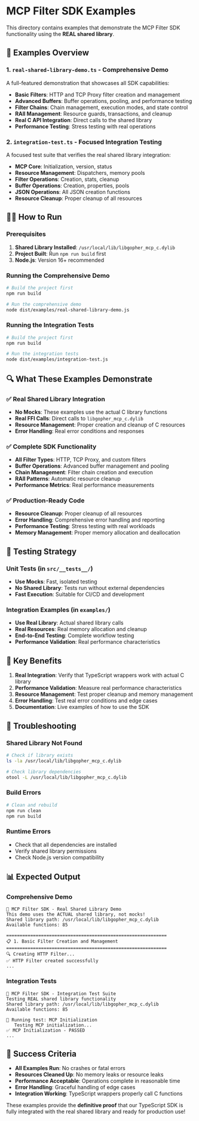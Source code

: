 # MCP Filter SDK Examples

This directory contains examples that demonstrate the MCP Filter SDK functionality using the **REAL shared library**.

## 🚀 Examples Overview

### 1. `real-shared-library-demo.ts` - Comprehensive Demo
A full-featured demonstration that showcases all SDK capabilities:
- **Basic Filters**: HTTP and TCP Proxy filter creation and management
- **Advanced Buffers**: Buffer operations, pooling, and performance testing
- **Filter Chains**: Chain management, execution modes, and state control
- **RAII Management**: Resource guards, transactions, and cleanup
- **Real C API Integration**: Direct calls to the shared library
- **Performance Testing**: Stress testing with real operations

### 2. `integration-test.ts` - Focused Integration Testing
A focused test suite that verifies the real shared library integration:
- **MCP Core**: Initialization, version, status
- **Resource Management**: Dispatchers, memory pools
- **Filter Operations**: Creation, stats, cleanup
- **Buffer Operations**: Creation, properties, pools
- **JSON Operations**: All JSON creation functions
- **Resource Cleanup**: Proper cleanup of all resources

## 🏃‍♂️ How to Run

### Prerequisites
1. **Shared Library Installed**: `/usr/local/lib/libgopher_mcp_c.dylib`
2. **Project Built**: Run `npm run build` first
3. **Node.js**: Version 16+ recommended

### Running the Comprehensive Demo
```bash
# Build the project first
npm run build

# Run the comprehensive demo
node dist/examples/real-shared-library-demo.js
```

### Running the Integration Tests
```bash
# Build the project first
npm run build

# Run the integration tests
node dist/examples/integration-test.js
```

## 🔍 What These Examples Demonstrate

### ✅ **Real Shared Library Integration**
- **No Mocks**: These examples use the actual C library functions
- **Real FFI Calls**: Direct calls to `libgopher_mcp_c.dylib`
- **Resource Management**: Proper creation and cleanup of C resources
- **Error Handling**: Real error conditions and responses

### ✅ **Complete SDK Functionality**
- **All Filter Types**: HTTP, TCP Proxy, and custom filters
- **Buffer Operations**: Advanced buffer management and pooling
- **Chain Management**: Filter chain creation and execution
- **RAII Patterns**: Automatic resource cleanup
- **Performance Metrics**: Real performance measurements

### ✅ **Production-Ready Code**
- **Resource Cleanup**: Proper cleanup of all resources
- **Error Handling**: Comprehensive error handling and reporting
- **Performance Testing**: Stress testing with real workloads
- **Memory Management**: Proper memory allocation and deallocation

## 🧪 Testing Strategy

### **Unit Tests** (in `src/__tests__/`)
- **Use Mocks**: Fast, isolated testing
- **No Shared Library**: Tests run without external dependencies
- **Fast Execution**: Suitable for CI/CD and development

### **Integration Examples** (in `examples/`)
- **Use Real Library**: Actual shared library calls
- **Real Resources**: Real memory allocation and cleanup
- **End-to-End Testing**: Complete workflow testing
- **Performance Validation**: Real performance characteristics

## 🎯 Key Benefits

1. **Real Integration**: Verify that TypeScript wrappers work with actual C library
2. **Performance Validation**: Measure real performance characteristics
3. **Resource Management**: Test proper cleanup and memory management
4. **Error Handling**: Test real error conditions and edge cases
5. **Documentation**: Live examples of how to use the SDK

## 🔧 Troubleshooting

### **Shared Library Not Found**
```bash
# Check if library exists
ls -la /usr/local/lib/libgopher_mcp_c.dylib

# Check library dependencies
otool -L /usr/local/lib/libgopher_mcp_c.dylib
```

### **Build Errors**
```bash
# Clean and rebuild
npm run clean
npm run build
```

### **Runtime Errors**
- Check that all dependencies are installed
- Verify shared library permissions
- Check Node.js version compatibility

## 📊 Expected Output

### **Comprehensive Demo**
```
🚀 MCP Filter SDK - Real Shared Library Demo
This demo uses the ACTUAL shared library, not mocks!
Shared library path: /usr/local/lib/libgopher_mcp_c.dylib
Available functions: 85

============================================================
📋 1. Basic Filter Creation and Management
============================================================
🔍 Creating HTTP Filter...
✅ HTTP Filter created successfully
...
```

### **Integration Tests**
```
🚀 MCP Filter SDK - Integration Test Suite
Testing REAL shared library functionality
Shared library path: /usr/local/lib/libgopher_mcp_c.dylib
Available functions: 85

🧪 Running test: MCP Initialization
   Testing MCP initialization...
✅ MCP Initialization - PASSED
...
```

## 🎉 Success Criteria

- **All Examples Run**: No crashes or fatal errors
- **Resources Cleaned Up**: No memory leaks or resource leaks
- **Performance Acceptable**: Operations complete in reasonable time
- **Error Handling**: Graceful handling of edge cases
- **Integration Working**: TypeScript wrappers properly call C functions

These examples provide the **definitive proof** that our TypeScript SDK is fully integrated with the real shared library and ready for production use!
